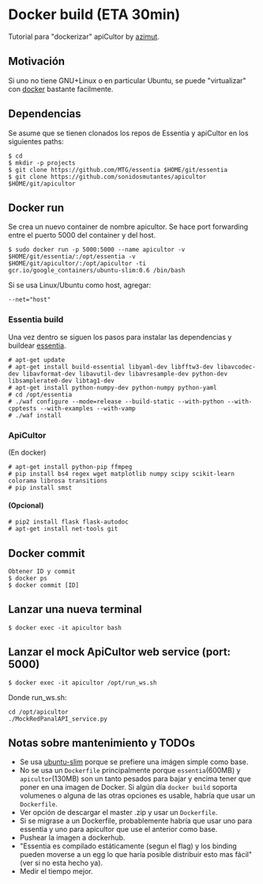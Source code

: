 # Docker build (ETA 30min)

Tutorial para "dockerizar" apiCultor by [azimut].

## Motivación

Si uno no tiene GNU+Linux o en particular Ubuntu, se puede "virtualizar" con [docker] bastante facilmente.

## Dependencias

Se asume que se tienen clonados los repos de Essentia y apiCultor en los siguientes paths:

```
$ cd
$ mkdir -p projects
$ git clone https://github.com/MTG/essentia $HOME/git/essentia
$ git clone https://github.com/sonidosmutantes/apicultor $HOME/git/apicultor
```

## Docker run

Se crea un nuevo container de nombre apicultor. Se hace port forwarding entre el puerto 5000 del container y del host.

```
$ sudo docker run -p 5000:5000 --name apicultor -v $HOME/git/essentia/:/opt/essentia -v $HOME/git/apicultor/:/opt/apicultor -ti gcr.io/google_containers/ubuntu-slim:0.6 /bin/bash
```

Si se usa Linux/Ubuntu como host, agregar:  
``` 
--net="host"
```

### Essentia build
Una vez dentro se siguen los pasos para instalar las dependencias y buildear [essentia].

```
# apt-get update
# apt-get install build-essential libyaml-dev libfftw3-dev libavcodec-dev libavformat-dev libavutil-dev libavresample-dev python-dev libsamplerate0-dev libtag1-dev
# apt-get install python-numpy-dev python-numpy python-yaml
# cd /opt/essentia
# ./waf configure --mode=release --build-static --with-python --with-cpptests --with-examples --with-vamp
# ./waf install
```

### ApiCultor
(En docker)

```
# apt-get install python-pip ffmpeg
# pip install bs4 regex wget matplotlib numpy scipy scikit-learn colorama librosa transitions
# pip install smst
```
 
#### (Opcional)

```
# pip2 install flask flask-autodoc
# apt-get install net-tools git
```

## Docker commit

```
Obtener ID y commit
$ docker ps
$ docker commit [ID]
```

## Lanzar una nueva terminal

```
$ docker exec -it apicultor bash
```

## Lanzar el mock ApiCultor web service (port: 5000)

```
$ docker exec -it apicultor /opt/run_ws.sh
```

Donde run_ws.sh:

```
cd /opt/apicultor
./MockRedPanalAPI_service.py
```

## Notas sobre mantenimiento y TODOs
* Se usa [ubuntu-slim] porque se prefiere una imágen simple como base.
* No se usa un `Dockerfile` principalmente porque `essentia`(600MB) y `apicultor`(130MB) son un tanto pesados para bajar y encima tener que poner en una imagen de Docker. Si algún día `docker build` soporta volumenes o alguna de las otras opciones es usable, habría que usar un `Dockerfile`.
 * Ver opción de descargar el master .zip y usar un `Dockerfile`.
 * Si se migrase a un Dockerfile, probablemente habría que usar uno para essentia y uno para apicultor que use el anterior como base.
* Pushear la imagen a dockerhub.
* "Essentia es compilado estáticamente (segun el flag) y los binding pueden moverse a un egg lo que haría posible distribuir esto mas fácil" (ver si no esta hecho ya).
* Medir el tiempo mejor.

[azimut]: https://github.com/azimut
[docker]: https://docs.docker.com/engine/installation/
[essentia]: http://essentia.upf.edu/documentation/installing.html
[ubuntu-slim]: https://github.com/kubernetes/contrib/blob/master/images/ubuntu-slim/Dockerfile.build
